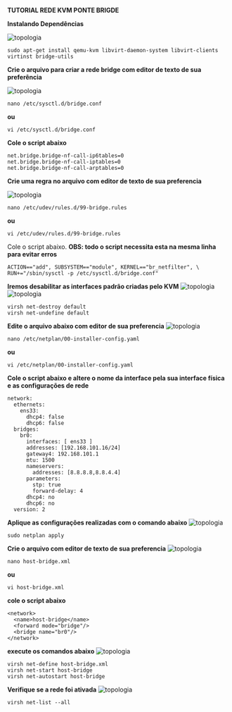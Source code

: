 **TUTORIAL REDE KVM PONTE BRIGDE**

**Instalando Dependências**

<img src="https://user-images.githubusercontent.com/51387190/114325001-07ebcb00-9b04-11eb-8c47-14e3f260dd3d.png" alt="topologia" title="instalando dependencias" />

```
sudo apt-get install qemu-kvm libvirt-daemon-system libvirt-clients virtinst bridge-utils
```

**Crie o arquivo para criar a rede bridge com editor de texto de sua preferência**   

<img src="https://user-images.githubusercontent.com/51387190/114325058-6ca72580-9b04-11eb-82bb-5dc183bacd46.png" alt="topologia" title="arquivo bridge" />

```
nano /etc/sysctl.d/bridge.conf
```
**ou**
```
vi /etc/sysctl.d/bridge.conf
```
**Cole o script abaixo**

```
net.bridge.bridge-nf-call-ip6tables=0
net.bridge.bridge-nf-call-iptables=0
net.bridge.bridge-nf-call-arptables=0
```

**Crie uma regra no arquivo com editor de texto de sua preferencia**

<img src="https://user-images.githubusercontent.com/51387190/114325073-834d7c80-9b04-11eb-8b65-98c5528fa316.png" alt="topologia" title="criando regra" />

```
nano /etc/udev/rules.d/99-bridge.rules
```
**ou**
```
vi /etc/udev/rules.d/99-bridge.rules
```
Cole o script abaixo. 
**OBS: todo o script necessita esta na mesma linha para evitar erros**

```
ACTION=="add", SUBSYSTEM=="module", KERNEL=="br_netfilter", \           RUN+="/sbin/sysctl -p /etc/sysctl.d/bridge.conf"
```
**Iremos desabilitar as interfaces padrão criadas pelo KVM**
<img src="https://user-images.githubusercontent.com/51387190/114325084-96f8e300-9b04-11eb-897a-f26e9203c460.png" alt="topologia" title="desabilitando interface" />
<img src="https://user-images.githubusercontent.com/51387190/114325089-a37d3b80-9b04-11eb-9228-e75823485b5d.png" alt="topologia" title="desabilitando interface" />

```
virsh net-destroy default
virsh net-undefine default
```
**Edite o arquivo abaixo com editor de sua preferencia**
<img src="https://user-images.githubusercontent.com/51387190/114325173-15ee1b80-9b05-11eb-9b13-2d685ecc95b6.png" alt="topologia" title="alterando arquivo" />

```
nano /etc/netplan/00-installer-config.yaml 
```
**ou**
```
vi /etc/netplan/00-installer-config.yaml 
```
**Cole o script abaixo e altere o nome da interface pela sua interface física e as configurações de rede**
```
network:
  ethernets:
    ens33:
      dhcp4: false
      dhcp6: false
  bridges:
    br0:
      interfaces: [ ens33 ]
      addresses: [192.168.101.16/24]
      gateway4: 192.168.101.1
      mtu: 1500
      nameservers:
        addresses: [8.8.8.8,8.8.4.4]
      parameters:
        stp: true
        forward-delay: 4
      dhcp4: no
      dhcp6: no
  version: 2
```

**Aplique as configurações realizadas com o comando abaixo** 
<img src="https://user-images.githubusercontent.com/51387190/114326009-21434600-9b09-11eb-908c-bcde444b7fb4.png" alt="topologia" title="aplicando configurações" />
```
sudo netplan apply
```  
**Crie o arquivo com editor de texto de sua preferencia**
<img src="https://user-images.githubusercontent.com/51387190/114325315-cd832d80-9b05-11eb-90de-f74a1f14daf2.png" alt="topologia" title="criando arquivo de rede" />

```
nano host-bridge.xml
```
**ou**
```
vi host-bridge.xml
```
**cole o script abaixo**

```  
<network>
  <name>host-bridge</name>
  <forward mode="bridge"/>
  <bridge name="br0"/>
</network>
```
**execute os comandos abaixo**
<img src="https://user-images.githubusercontent.com/51387190/114325330-ea1f6580-9b05-11eb-8bdf-f7940355321e.png" alt="topologia" title="executando script" />

```
virsh net-define host-bridge.xml
virsh net-start host-bridge
virsh net-autostart host-bridge
```
**Verifique se a rede foi ativada**
<img src="https://user-images.githubusercontent.com/51387190/114325535-fa841000-9b06-11eb-98bd-7d267fcf7c1d.png" alt="topologia" title="verificar o status" />
```
virsh net-list --all
```
